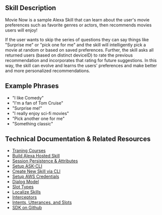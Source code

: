 ## Skill Description

Movie Now is a sample Alexa Skill that can learn about the user's movie preferences such as favorite genres or actors, then recommends movies users will enjoy!

If the user wants to skip the series of questions they can say things like "Surprise me" or "pick one for me" and the skill will intelligently pick a movie at random or based on saved preferences. Further, the skill asks all returned users (based on distinct deviceID) to rate the previous recommendation and incorporates that rating for future suggestions. In this way, the skill can evolve and learns the users' preferences and make better and more personalized recommendations.

## Example Phrases

- "I like Comedy"
- "I'm a fan of Tom Cruise"
- "Surprise me!"
- "I really enjoy sci-fi movies"
- "Pick another one for me"
- "Something classic"

## Technical Documentation & Related Resources

- [Traning Courses](https://developer.amazon.com/en-US/alexa/alexa-skills-kit/resources/training-resources/)
- [Build Alexa Hosted Skill](https://developer.amazon.com/docs/hosted-skills/build-a-skill-end-to-end-using-an-alexa-hosted-skill.html)
- [Session Persistence & Attributes](https://ask-sdk-for-nodejs.readthedocs.io/en/latest/Managing-Attributes.html)
- [Setup ASK-CLI](https://developer.amazon.com/en-US/docs/alexa/smapi/quick-start-alexa-skills-kit-command-line-interface.html)
- [Create New Skill via CLI](https://developer.amazon.com/en-US/docs/alexa/smapi/ask-cli-intro.html#create-new-skill)
- [Setup AWS Credentials](https://developer.amazon.com/en-US/docs/alexa/smapi/manage-credentials-with-ask-cli.html#create-aws-credentials)
- [Dialog Model](https://developer.amazon.com/en-US/docs/alexa/custom-skills/define-the-dialog-to-collect-and-confirm-required-information.html)
- [Slot Types](https://developer.amazon.com/en-US/docs/alexa/custom-skills/slot-type-reference.html)
- [Localize Skills](https://developer.amazon.com/blogs/alexa/post/285a6778-0ed0-4467-a602-d9893eae34d7/how-to-localize-your-alexa-skills)
- [Interceptors](https://developer.amazon.com/blogs/alexa/post/0e2015e1-8be3-4513-94cb-da000c2c9db0/what-s-new-with-request-and-response-interceptors-in-the-alexa-skills-kit-sdk-for-node-js)
- [Intents, Utterances, and Slots](https://developer.amazon.com/en-US/docs/alexa/custom-skills/create-intents-utterances-and-slots.html#intent-name)
- [SDK on Github](https://github.com/alexa/alexa-skills-kit-sdk-for-nodejs)

